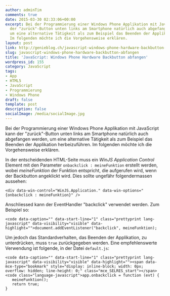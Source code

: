 ```yaml
---
author: adminTim
comments: true
date: 2015-03-30 02:33:06+00:00
excerpt: Bei der Programmierung einer Windows Phone Applikation mit JavaScript kann
  der "zurück"-Button unten links am Smartphone natürlich auch abgefangen werden,
  um eine alternative Tätigkeit als zum Beispiel das Beenden der Applikation herbeizuführen.
  Im folgenden möchte ich die Vorgehensweise erklären.
layout: post
link: http://genieblog.ch/javascript-windows-phone-hardware-backbutton-abfangen/
slug: javascript-windows-phone-hardware-backbutton-abfangen
title: 'JavaScript: Windows Phone Hardware Backbutton abfangen'
wordpress_id: 155
category: JavaScript
tags:
- App
- HTML5
- JavaScript
- Programmierung
- Windows Phone
draft: false
template: post
description: false
socialImage: /media/socialImage.jpg
---
```


Bei der Programmierung einer Windows Phone Applikation mit JavaScript kann der "zurück"-Button unten links am Smartphone natürlich auch abgefangen werden, um eine alternative Tätigkeit als zum Beispiel das Beenden der Applikation herbeizuführen. Im folgenden möchte ich die Vorgehensweise erklären.

In der entscheidenden HTML-Seite muss ein _WinJS Application Control_ Element mit den Parameter `onbackclick : meineFunktion` erstellt werden, wobei _meineFunktion_ der Funktion entspricht, die aufgerufen wird, wenn der Backbutton angeklickt wird. Dies sollte ungefähr folgendermassen aussehen:

    
    <div data-win-control="WinJS.Application." data-win-options="{onbackclick : meineFunktion}" />


Anschliessed kann der EventHandler "backclick" verwendet werden. Zum Beispiel so:

    
    <code data-caption="" data-start-line="1" class="prettyprint lang-javascript" data-visibility="visible" data-highlight="">document.addEventListener("backclick", meineFunktion);


Um jedoch das Standardverhalten, das Beenden der Applikation, zu unterdrücken, muss `true` zurückgegeben werden. Eine empfehlenswerte Verwendung ist folgende, in der Datei `default.js`:

    
    <code data-caption="" data-start-line="1" class="prettyprint lang-javascript" data-visibility="visible" data-highlight=""><span data-mce-type="bookmark" style="display: inline-block; width: 0px; overflow: hidden; line-height: 0;" class="mce_SELRES_start"></span><code class="language-javascript">app.onbackclick = function (evt) {
       meineFunktion();
       return true;
    }

